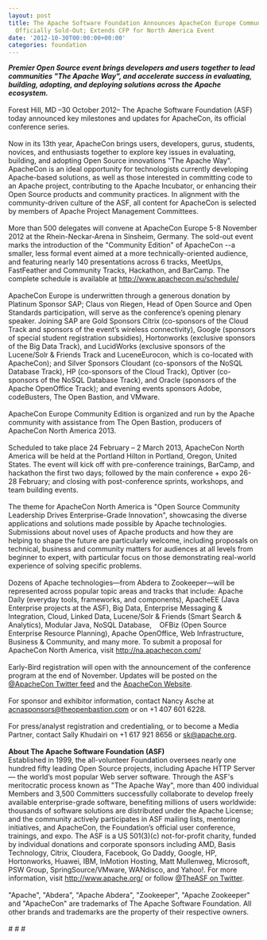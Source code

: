```yaml
---
layout: post
title: The Apache Software Foundation Announces ApacheCon Europe Community Edition
  Officially Sold-Out; Extends CFP for North America Event
date: '2012-10-30T00:00:00+00:00'
categories: foundation
---
```

<i><b>Premier Open Source event brings developers and users together to lead communities &quot;The Apache Way&quot;, and accelerate success in evaluating, building, adopting, and deploying solutions across the Apache ecosystem.<br /></b></i><br />Forest Hill, MD –30 October 2012– The Apache Software Foundation (ASF) today announced key milestones and updates for ApacheCon, its official conference series.<br /><br />Now in its 13th year, ApacheCon brings users, developers, gurus, students, novices, and enthusiasts together to explore key issues in evaluating, building, and adopting Open Source innovations &quot;The Apache Way&quot;. ApacheCon is an ideal opportunity for technologists currently developing Apache-based solutions, as well as those interested in committing code to an Apache project, contributing to the Apache Incubator, or enhancing their Open Source products and community practices. In alignment with the community-driven culture of the ASF, all content for ApacheCon is selected by members of Apache Project Management Committees.<br /><br />More than 500 delegates will convene at ApacheCon Europe 5-8 November 2012 at the Rhein-Neckar-Arena in Sinsheim, Germany. The sold-out event marks the introduction of the &quot;Community Edition&quot; of ApacheCon --a smaller, less formal event aimed at a more technically-oriented audience, and featuring nearly 140 presentations across 6 tracks, MeetUps, FastFeather and Community Tracks, Hackathon, and BarCamp. The complete schedule is available at <a href="http://www.apachecon.eu/schedule/">http://www.apachecon.eu/schedule/</a><br /><br />ApacheCon Europe is underwritten through a generous donation by Platinum Sponsor SAP; Claus von Riegen, Head of Open Source and Open Standards participation, will serve as the conference’s opening plenary speaker. Joining SAP are Gold Sponsors Citrix (co-sponsors of the Cloud Track and sponsors of the event’s wireless connectivity), Google (sponsors of special student registration subsidies), Hortonworks (exclusive sponsors of the Big Data Track), and LucidWorks (exclusive sponsors of the Lucene/Solr &amp; Friends Track and LuceneEurocon, which is co-located with ApacheCon); and Silver Sponsors Cloudant (co-sponsors of the NoSQL Database Track), HP (co-sponsors of the Cloud Track), Optiver (co-sponsors of the NoSQL Database Track), and Oracle (sponsors of the Apache OpenOffice Track); and evening events sponsors Adobe, codeBusters, The Open Bastion, and VMware.<br /><br />ApacheCon Europe Community Edition is organized and run by the Apache community with assistance from The Open Bastion, producers of ApacheCon North America 2013.<br /><br />Scheduled to take place 24 February – 2 March 2013, ApacheCon North America will be held at the Portland Hilton in Portland, Oregon, United States. The event will kick off with pre-conference trainings, BarCamp, and hackathon the first two days; followed by the main conference + expo 26-28 February; and closing with post-conference sprints, workshops, and team building events.<br /><br />The theme for ApacheCon North America is &quot;Open Source Community Leadership Drives Enterprise-Grade Innovation&quot;, showcasing the diverse applications and solutions made possible by Apache technologies. Submissions about novel uses of Apache products and how they are helping to shape the future are particularly welcome, including proposals on technical, business and community matters for audiences at all levels from beginner to expert, with particular focus on those demonstrating real-world experience of solving specific problems.<br /><br />Dozens of Apache technologies—from Abdera to Zookeeper—will be represented across popular topic areas and tracks that include: Apache Daily (everyday tools, frameworks, and components), ApacheEE (Java Enterprise projects at the ASF), Big Data, Enterprise Messaging &amp; Integration, Cloud, Linked Data, Lucene/Solr &amp; Friends (Smart Search &amp; Analytics), Modular Java, NoSQL Database,&nbsp;&nbsp;&nbsp; OFBiz (Open Source Enterprise Resource Planning), Apache OpenOffice, Web Infrastructure, Business &amp; Community, and many more. To submit a proposal for ApacheCon North America, visit <a href="http://na.apachecon.com/">http://na.apachecon.com/</a><br /><br />Early-Bird registration will open with the announcement of the conference program at the end of November. Updates will be posted on the <a href="https://twitter.com/ApacheCon">@ApacheCon Twitter feed</a> and the <a href="http://na.apachecon.com/">ApacheCon Website</a>.<br /><br />For sponsor and exhibitor information, contact Nancy Asche at acnasponsors@theopenbastion.com or on +1 407 601 6228.<br /><br />For press/analyst registration and credentialing, or to become a Media Partner, contact Sally Khudairi on +1 617 921 8656 or sk@apache.org.<br /><br /><b>About The Apache Software Foundation (ASF)</b><br />Established in 1999, the all-volunteer Foundation oversees nearly one hundred fifty leading Open Source projects, including Apache HTTP Server — the world’s most popular Web server software. Through the ASF's meritocratic process known as &quot;The Apache Way&quot;, more than 400 individual Members and 3,500 Committers successfully collaborate to develop freely available enterprise-grade software, benefiting millions of users worldwide: thousands of software solutions are distributed under the Apache License; and the community actively participates in ASF mailing lists, mentoring initiatives, and ApacheCon, the Foundation’s official user conference, trainings, and expo. The ASF is a US 501(3)(c) not-for-profit charity, funded by individual donations and corporate sponsors including AMD, Basis Technology, Citrix, Cloudera, Facebook, Go Daddy, Google, HP, Hortonworks, Huawei, IBM, InMotion Hosting, Matt Mullenweg, Microsoft, PSW Group, SpringSource/VMware, WANdisco, and Yahoo!. For more information, visit <a href="http://www.apache.org/">http://www.apache.org/</a> or follow <a href="https://twitter.com/TheASF/">@TheASF on Twitter</a>.<br /><br />&quot;Apache&quot;, &quot;Abdera&quot;, &quot;Apache Abdera&quot;, &quot;Zookeeper&quot;, &quot;Apache Zookeeper&quot; and &quot;ApacheCon&quot; are trademarks of The Apache Software Foundation. All other brands and trademarks are the property of their respective owners.<br /><br /># # #
